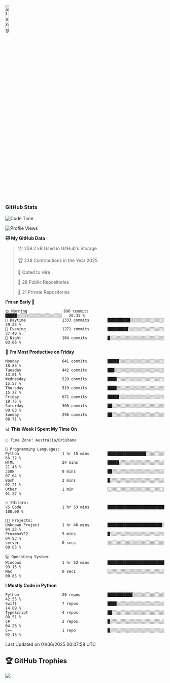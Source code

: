 <p align="left"><img width=15%" src="https://github.com/alansmathew/alansmathew/raw/master/lang.gif" alt="lang image here" /></p>

# <h3 align="left">GitHub Stats</h3>

<!--START_SECTION:waka-->
![Code Time](http://img.shields.io/badge/Code%20Time-574%20hrs%2045%20mins-blue)

![Profile Views](http://img.shields.io/badge/Profile%20Views-0-blue)

**🐱 My GitHub Data** 

> 📦 259.2 kB Used in GitHub's Storage 
 > 
> 🏆 238 Contributions in the Year 2025
 > 
> 💼 Opted to Hire
 > 
> 📜 28 Public Repositories 
 > 
> 🔑 21 Private Repositories 
 > 
**I'm an Early 🐤** 

```text
🌞 Morning                690 commits         █████░░░░░░░░░░░░░░░░░░░░   20.31 % 
🌆 Daytime                1333 commits        ██████████░░░░░░░░░░░░░░░   39.23 % 
🌃 Evening                1271 commits        █████████░░░░░░░░░░░░░░░░   37.40 % 
🌙 Night                  104 commits         █░░░░░░░░░░░░░░░░░░░░░░░░   03.06 % 
```
📅 **I'm Most Productive on Friday** 

```text
Monday                   641 commits         █████░░░░░░░░░░░░░░░░░░░░   18.86 % 
Tuesday                  442 commits         ███░░░░░░░░░░░░░░░░░░░░░░   13.01 % 
Wednesday                529 commits         ████░░░░░░░░░░░░░░░░░░░░░   15.57 % 
Thursday                 519 commits         ████░░░░░░░░░░░░░░░░░░░░░   15.27 % 
Friday                   671 commits         █████░░░░░░░░░░░░░░░░░░░░   19.75 % 
Saturday                 300 commits         ██░░░░░░░░░░░░░░░░░░░░░░░   08.83 % 
Sunday                   296 commits         ██░░░░░░░░░░░░░░░░░░░░░░░   08.71 % 
```


📊 **This Week I Spent My Time On** 

```text
🕑︎ Time Zone: Australia/Brisbane

💬 Programming Languages: 
Python                   1 hr 15 mins        █████████████████░░░░░░░░   66.32 % 
HTML                     24 mins             █████░░░░░░░░░░░░░░░░░░░░   21.46 % 
JSON                     8 mins              ██░░░░░░░░░░░░░░░░░░░░░░░   07.64 % 
Bash                     2 mins              █░░░░░░░░░░░░░░░░░░░░░░░░   02.21 % 
Other                    1 min               ░░░░░░░░░░░░░░░░░░░░░░░░░   01.27 % 

🔥 Editors: 
VS Code                  1 hr 53 mins        █████████████████████████   100.00 % 

🐱‍💻 Projects: 
Unknown Project          1 hr 46 mins        ████████████████████████░   94.23 % 
ProxmoxVE2               5 mins              █░░░░░░░░░░░░░░░░░░░░░░░░   04.93 % 
server                   0 secs              ░░░░░░░░░░░░░░░░░░░░░░░░░   00.85 % 

💻 Operating System: 
Windows                  1 hr 52 mins        █████████████████████████   99.15 % 
Mac                      0 secs              ░░░░░░░░░░░░░░░░░░░░░░░░░   00.85 % 
```

**I Mostly Code in Python** 

```text
Python                   20 repos            ███████████░░░░░░░░░░░░░░   42.55 % 
Swift                    7 repos             ████░░░░░░░░░░░░░░░░░░░░░   14.89 % 
TypeScript               4 repos             ██░░░░░░░░░░░░░░░░░░░░░░░   08.51 % 
C#                       2 repos             █░░░░░░░░░░░░░░░░░░░░░░░░   04.26 % 
C++                      1 repo              █░░░░░░░░░░░░░░░░░░░░░░░░   02.13 % 
```




 Last Updated on 01/06/2025 00:07:58 UTC
<!--END_SECTION:waka-->

## 🏆 GitHub Trophies

![](https://github-profile-trophy.vercel.app/?username=samh06&theme=discord&no-frame=true&no-bg=false&margin-w=4)
